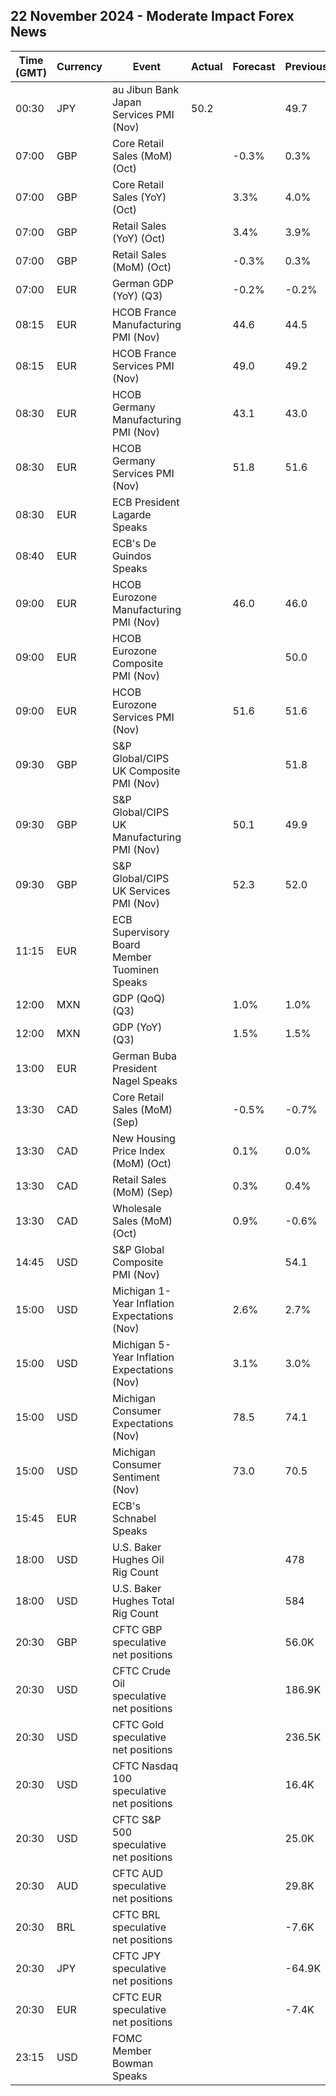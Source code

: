## 22 November 2024 - Moderate Impact Forex News

| Time (GMT) | Currency | Event | Actual | Forecast | Previous |
|------|----------|-------|--------|----------|----------|
| 00:30 | JPY | au Jibun Bank Japan Services PMI (Nov) | 50.2 |  | 49.7 |
| 07:00 | GBP | Core Retail Sales (MoM) (Oct) |  | -0.3% | 0.3% |
| 07:00 | GBP | Core Retail Sales (YoY) (Oct) |  | 3.3% | 4.0% |
| 07:00 | GBP | Retail Sales (YoY) (Oct) |  | 3.4% | 3.9% |
| 07:00 | GBP | Retail Sales (MoM) (Oct) |  | -0.3% | 0.3% |
| 07:00 | EUR | German GDP (YoY) (Q3) |  | -0.2% | -0.2% |
| 08:15 | EUR | HCOB France Manufacturing PMI (Nov) |  | 44.6 | 44.5 |
| 08:15 | EUR | HCOB France Services PMI (Nov) |  | 49.0 | 49.2 |
| 08:30 | EUR | HCOB Germany Manufacturing PMI (Nov) |  | 43.1 | 43.0 |
| 08:30 | EUR | HCOB Germany Services PMI (Nov) |  | 51.8 | 51.6 |
| 08:30 | EUR | ECB President Lagarde Speaks |  |  |  |
| 08:40 | EUR | ECB's De Guindos Speaks |  |  |  |
| 09:00 | EUR | HCOB Eurozone Manufacturing PMI (Nov) |  | 46.0 | 46.0 |
| 09:00 | EUR | HCOB Eurozone Composite PMI (Nov) |  |  | 50.0 |
| 09:00 | EUR | HCOB Eurozone Services PMI (Nov) |  | 51.6 | 51.6 |
| 09:30 | GBP | S&P Global/CIPS UK Composite PMI (Nov) |  |  | 51.8 |
| 09:30 | GBP | S&P Global/CIPS UK Manufacturing PMI (Nov) |  | 50.1 | 49.9 |
| 09:30 | GBP | S&P Global/CIPS UK Services PMI (Nov) |  | 52.3 | 52.0 |
| 11:15 | EUR | ECB Supervisory Board Member Tuominen Speaks |  |  |  |
| 12:00 | MXN | GDP (QoQ) (Q3) |  | 1.0% | 1.0% |
| 12:00 | MXN | GDP (YoY) (Q3) |  | 1.5% | 1.5% |
| 13:00 | EUR | German Buba President Nagel Speaks |  |  |  |
| 13:30 | CAD | Core Retail Sales (MoM) (Sep) |  | -0.5% | -0.7% |
| 13:30 | CAD | New Housing Price Index (MoM) (Oct) |  | 0.1% | 0.0% |
| 13:30 | CAD | Retail Sales (MoM) (Sep) |  | 0.3% | 0.4% |
| 13:30 | CAD | Wholesale Sales (MoM) (Oct) |  | 0.9% | -0.6% |
| 14:45 | USD | S&P Global Composite PMI (Nov) |  |  | 54.1 |
| 15:00 | USD | Michigan 1-Year Inflation Expectations (Nov) |  | 2.6% | 2.7% |
| 15:00 | USD | Michigan 5-Year Inflation Expectations (Nov) |  | 3.1% | 3.0% |
| 15:00 | USD | Michigan Consumer Expectations (Nov) |  | 78.5 | 74.1 |
| 15:00 | USD | Michigan Consumer Sentiment (Nov) |  | 73.0 | 70.5 |
| 15:45 | EUR | ECB's Schnabel Speaks |  |  |  |
| 18:00 | USD | U.S. Baker Hughes Oil Rig Count |  |  | 478 |
| 18:00 | USD | U.S. Baker Hughes Total Rig Count |  |  | 584 |
| 20:30 | GBP | CFTC GBP speculative net positions |  |  | 56.0K |
| 20:30 | USD | CFTC Crude Oil speculative net positions |  |  | 186.9K |
| 20:30 | USD | CFTC Gold speculative net positions |  |  | 236.5K |
| 20:30 | USD | CFTC Nasdaq 100 speculative net positions |  |  | 16.4K |
| 20:30 | USD | CFTC S&P 500 speculative net positions |  |  | 25.0K |
| 20:30 | AUD | CFTC AUD speculative net positions |  |  | 29.8K |
| 20:30 | BRL | CFTC BRL speculative net positions |  |  | -7.6K |
| 20:30 | JPY | CFTC JPY speculative net positions |  |  | -64.9K |
| 20:30 | EUR | CFTC EUR speculative net positions |  |  | -7.4K |
| 23:15 | USD | FOMC Member Bowman Speaks |  |  |  |
